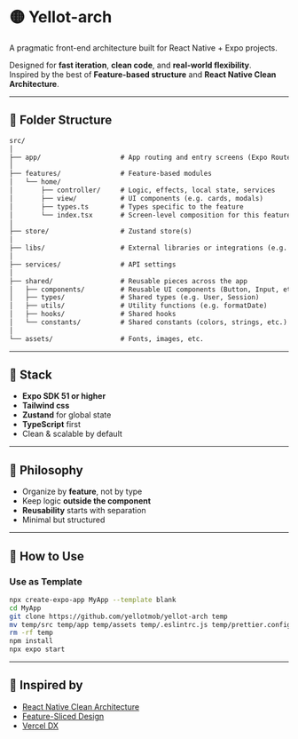 
# 🟡 Yellot-arch

A pragmatic front-end architecture built for React Native + Expo projects.

Designed for **fast iteration**, **clean code**, and **real-world flexibility**.  
Inspired by the best of **Feature-based structure** and **React Native Clean Architecture**.

---

## 📁 Folder Structure

```txt
src/
│
├── app/                    # App routing and entry screens (Expo Router)
│
├── features/               # Feature-based modules
│   └── home/
│       ├── controller/     # Logic, effects, local state, services
│       ├── view/           # UI components (e.g. cards, modals)
│       ├── types.ts        # Types specific to the feature
│       └── index.tsx       # Screen-level composition for this feature
│
├── store/                  # Zustand store(s)
│
├── libs/                   # External libraries or integrations (e.g. analytics, firebase)
│
├── services/               # API settings
│
├── shared/                 # Reusable pieces across the app
│   ├── components/         # Reusable UI components (Button, Input, etc.)
│   ├── types/              # Shared types (e.g. User, Session)
│   ├── utils/              # Utility functions (e.g. formatDate)
│   ├── hooks/              # Shared hooks
│   └── constants/          # Shared constants (colors, strings, etc.)
│
└── assets/                 # Fonts, images, etc. 
```

---

## 🔋 Stack

- **Expo SDK 51 or higher**
- **Tailwind css**
- **Zustand** for global state
- **TypeScript** first
- Clean & scalable by default

---

## 🧠 Philosophy

- Organize by **feature**, not by type
- Keep logic **outside the component**
- **Reusability** starts with separation
- Minimal but structured

---

## 🚀 How to Use

### Use as Template
```bash
npx create-expo-app MyApp --template blank
cd MyApp
git clone https://github.com/yellotmob/yellot-arch temp
mv temp/src temp/app temp/assets temp/.eslintrc.js temp/prettier.config.js .
rm -rf temp
npm install
npx expo start
```

---

## 🧩 Inspired by

- [React Native Clean Architecture](https://proandroiddev.com/clean-architecture-with-react-native-64f1fbc5a99d)
- [Feature-Sliced Design](https://feature-sliced.design/)
- [Vercel DX](https://vercel.com)
